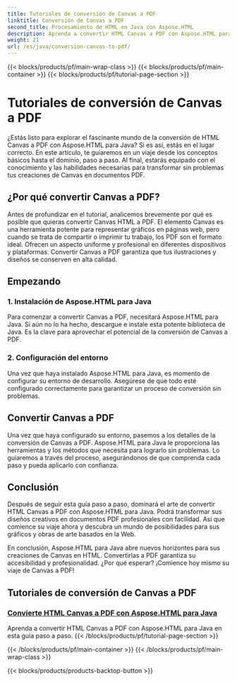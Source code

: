 ```yaml
---
title: Tutoriales de conversión de Canvas a PDF
linktitle: Conversión de Canvas a PDF
second_title: Procesamiento de HTML en Java con Aspose.HTML
description: Aprenda a convertir HTML Canvas a PDF con Aspose.HTML para Java en esta guía completa. ¡Domine el arte de la transformación digital!
weight: 21
url: /es/java/conversion-canvas-to-pdf/
---
```


{{< blocks/products/pf/main-wrap-class >}}
{{< blocks/products/pf/main-container >}}
{{< blocks/products/pf/tutorial-page-section >}}

# Tutoriales de conversión de Canvas a PDF


¿Estás listo para explorar el fascinante mundo de la conversión de HTML Canvas a PDF con Aspose.HTML para Java? Si es así, estás en el lugar correcto. En este artículo, te guiaremos en un viaje desde los conceptos básicos hasta el dominio, paso a paso. Al final, estarás equipado con el conocimiento y las habilidades necesarias para transformar sin problemas tus creaciones de Canvas en documentos PDF.

## ¿Por qué convertir Canvas a PDF?

Antes de profundizar en el tutorial, analicemos brevemente por qué es posible que quieras convertir Canvas HTML a PDF. El elemento Canvas es una herramienta potente para representar gráficos en páginas web, pero cuando se trata de compartir o imprimir tu trabajo, los PDF son el formato ideal. Ofrecen un aspecto uniforme y profesional en diferentes dispositivos y plataformas. Convertir Canvas a PDF garantiza que tus ilustraciones y diseños se conserven en alta calidad.

## Empezando

### 1. Instalación de Aspose.HTML para Java

Para comenzar a convertir Canvas a PDF, necesitará Aspose.HTML para Java. Si aún no lo ha hecho, descargue e instale esta potente biblioteca de Java. Es la clave para aprovechar el potencial de la conversión de Canvas a PDF.

### 2. Configuración del entorno

Una vez que haya instalado Aspose.HTML para Java, es momento de configurar su entorno de desarrollo. Asegúrese de que todo esté configurado correctamente para garantizar un proceso de conversión sin problemas.

## Convertir Canvas a PDF

Una vez que haya configurado su entorno, pasemos a los detalles de la conversión de Canvas a PDF. Aspose.HTML para Java le proporciona las herramientas y los métodos que necesita para lograrlo sin problemas. Lo guiaremos a través del proceso, asegurándonos de que comprenda cada paso y pueda aplicarlo con confianza.

## Conclusión

Después de seguir esta guía paso a paso, dominará el arte de convertir HTML Canvas a PDF con Aspose.HTML para Java. Podrá transformar sus diseños creativos en documentos PDF profesionales con facilidad. Así que comience su viaje ahora y descubra un mundo de posibilidades para sus gráficos y obras de arte basados en la Web.

En conclusión, Aspose.HTML para Java abre nuevos horizontes para sus creaciones de Canvas en HTML. Convertirlas a PDF garantiza su accesibilidad y profesionalidad. ¿Por qué esperar? ¡Comience hoy mismo su viaje de Canvas a PDF!
## Tutoriales de conversión de Canvas a PDF
### [Convierte HTML Canvas a PDF con Aspose.HTML para Java](./canvas-to-pdf/)
Aprenda a convertir HTML Canvas a PDF con Aspose.HTML para Java en esta guía paso a paso.
{{< /blocks/products/pf/tutorial-page-section >}}

{{< /blocks/products/pf/main-container >}}
{{< /blocks/products/pf/main-wrap-class >}}

{{< blocks/products/products-backtop-button >}}
